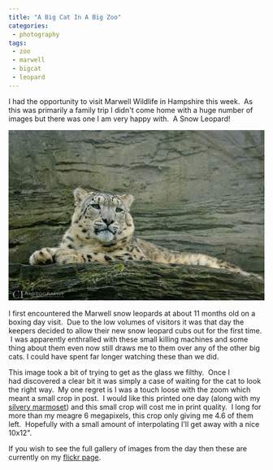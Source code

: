 ```yaml
---
title: "A Big Cat In A Big Zoo"
categories:
 - photography
tags:
 - zoo
 - marwell
 - bigcat
 - leopard
---
```

I had the opportunity to visit Marwell Wildlife in Hampshire this week.  As this was primarily a family trip I didn't come home with a huge number of images but there was one I am very happy with.  A Snow Leopard!

<img class="padded center"
		alt="Snow Leopard"
		src="/images/2012-11-02-a-big-cat-in-a-big-zoo/CJP20121030-1323.jpg" />

<!-- more -->

I first encountered the Marwell snow leopards at about 11 months old on a boxing day visit.  Due to the low volumes of visitors it was that day the keepers decided to allow their new snow leopard cubs out for the first time.  I was apparently enthralled with these small killing machines and some thing about them even now still draws me to them over any of the other big cats. I could have spent far longer watching these than we did.

This image took a bit of trying to get as the glass we filthy.  Once I had discovered a clear bit it was simply a case of waiting for the cat to look the right way.  My one regret is I was a touch loose with the zoom which meant a small crop in post.  I would like this printed one day (along with my [silvery marmoset][sm]) and this small crop will cost me in print quality.  I long for more than my meagre 6 megapixels, this crop only giving me 4.6 of them left.  Hopefully with a small amount of interpolating I'll get away with a nice 10x12".

If you wish to see the full gallery of images from the day then these are currently on my [flickr page][flickr].

[flickr]: http://www.flickr.com/photos/themaninthesuitcase/sets/72157631913862550/
[sm]: /2012/08/08/silvery-marmoset/
